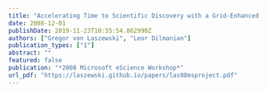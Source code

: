 ```yaml
---
title: "Accelerating Time to Scientific Discovery with a Grid-Enhanced Microsoft Project"
date: 2008-12-01
publishDate: 2019-11-23T10:55:54.862990Z
authors: ["Gregor von Laszewski", "Leor Dilmanian"]
publication_types: ["1"]
abstract: ""
featured: false
publication: "*2008 Microsoft eScience Workshop*"
url_pdf: "https://laszewski.github.io/papers/las08msproject.pdf"
---
```


